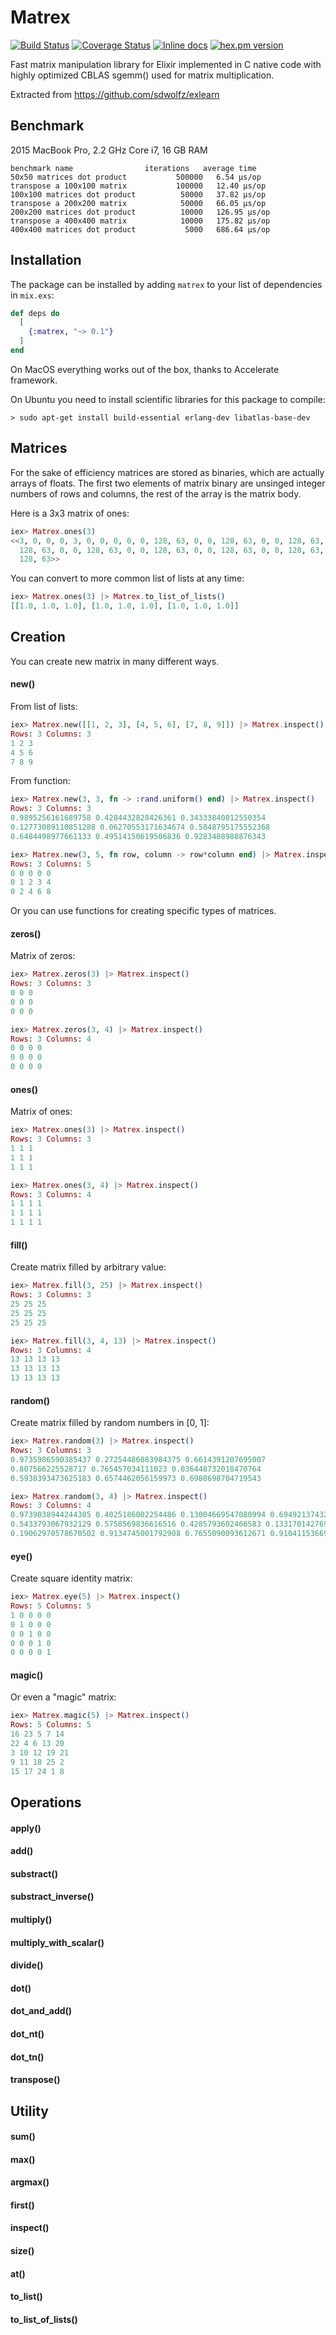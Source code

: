# Matrex

[![Build Status](https://travis-ci.org/versilov/matrex.svg?branch=master)](https://travis-ci.org/versilov/matrex)
[![Coverage Status](https://coveralls.io/repos/github/versilov/matrex/badge.svg?branch=master)](https://coveralls.io/github/versilov/matrex?branch=master)
[![Inline docs](http://inch-ci.org/github/versilov/matrex.svg?branch=master)](http://inch-ci.org/github/versilov/matrex)
[![hex.pm version](https://img.shields.io/hexpm/v/matrex.svg)](https://hex.pm/packages/matrex)

Fast matrix manipulation library for Elixir implemented in C native code with highly optimized CBLAS sgemm() used for matrix multiplication.

Extracted from https://github.com/sdwolfz/exlearn

## Benchmark

2015 MacBook Pro, 2.2 GHz Core i7, 16 GB RAM

```
benchmark name                iterations   average time
50x50 matrices dot product           500000   6.54 µs/op
transpose a 100x100 matrix           100000   12.40 µs/op
100x100 matrices dot product          50000   37.82 µs/op
transpose a 200x200 matrix            50000   66.05 µs/op
200x200 matrices dot product          10000   126.95 µs/op
transpose a 400x400 matrix            10000   175.82 µs/op
400x400 matrices dot product           5000   686.64 µs/op
```

## Installation

The package can be installed
by adding `matrex` to your list of dependencies in `mix.exs`:

```elixir
def deps do
  [
    {:matrex, "~> 0.1"}
  ]
end
```
On MacOS everything works out of the box, thanks to Accelerate framework.

On Ubuntu you need to install scientific libraries for this package to compile:

```
> sudo apt-get install build-essential erlang-dev libatlas-base-dev
```
## Matrices

For the sake of efficiency matrices are stored as binaries, which are actually arrays of floats. The first two elements of matrix binary are unsinged integer numbers of rows and columns, the rest of the array is the matrix body.

Here is a 3x3 matrix of ones:

```elixir
iex> Matrex.ones(3)
<<3, 0, 0, 0, 3, 0, 0, 0, 0, 0, 128, 63, 0, 0, 128, 63, 0, 0, 128, 63, 0, 0,
  128, 63, 0, 0, 128, 63, 0, 0, 128, 63, 0, 0, 128, 63, 0, 0, 128, 63, 0, 0,
  128, 63>>
```

You can convert to more common list of lists at any time:
```elixir
iex> Matrex.ones(3) |> Matrex.to_list_of_lists()
[[1.0, 1.0, 1.0], [1.0, 1.0, 1.0], [1.0, 1.0, 1.0]]
```

## Creation

You can create new matrix in many different ways.

#### new()
From list of lists:
```elixir
iex> Matrex.new([[1, 2, 3], [4, 5, 6], [7, 8, 9]]) |> Matrex.inspect()
Rows: 3 Columns: 3
1 2 3
4 5 6
7 8 9
```

From function:
```elixir
iex> Matrex.new(3, 3, fn -> :rand.uniform() end) |> Matrex.inspect()
Rows: 3 Columns: 3
0.9895256161689758 0.4284432828426361 0.34333840012550354
0.12773089110851288 0.06270553171634674 0.5848795175552368
0.6484498977661133 0.49514150619506836 0.9283488988876343

iex> Matrex.new(3, 5, fn row, column -> row*column end) |> Matrex.inspect()
Rows: 3 Columns: 5
0 0 0 0 0
0 1 2 3 4
0 2 4 6 8
```

Or you can use functions for creating specific types of matrices.

#### zeros()

Matrix of zeros:
```elixir
iex> Matrex.zeros(3) |> Matrex.inspect()
Rows: 3 Columns: 3
0 0 0
0 0 0
0 0 0

iex> Matrex.zeros(3, 4) |> Matrex.inspect()
Rows: 3 Columns: 4
0 0 0 0
0 0 0 0
0 0 0 0
```

#### ones()

Matrix of ones:

```elixir
iex> Matrex.ones(3) |> Matrex.inspect()
Rows: 3 Columns: 3
1 1 1
1 1 1
1 1 1

iex> Matrex.ones(3, 4) |> Matrex.inspect()
Rows: 3 Columns: 4
1 1 1 1
1 1 1 1
1 1 1 1
```

#### fill()

Create matrix filled by arbitrary value:
```elixir
iex> Matrex.fill(3, 25) |> Matrex.inspect()
Rows: 3 Columns: 3
25 25 25
25 25 25
25 25 25

iex> Matrex.fill(3, 4, 13) |> Matrex.inspect()
Rows: 3 Columns: 4
13 13 13 13
13 13 13 13
13 13 13 13
```

#### random()

Create matrix filled by random numbers in [0, 1]:
```elixir
iex> Matrex.random(3) |> Matrex.inspect()
Rows: 3 Columns: 3
0.9735986590385437 0.27254486083984375 0.6614391207695007
0.807566225528717 0.765457034111023 0.036448732018470764
0.5938393473625183 0.6574462056159973 0.6980698704719543

iex> Matrex.random(3, 4) |> Matrex.inspect()
Rows: 3 Columns: 4
0.9739038944244385 0.4025186002254486 0.13004669547080994 0.6949213743209839
0.5433793067932129 0.5758569836616516 0.4285793602466583 0.13317014276981354
0.19062970578670502 0.9134745001792908 0.7655090093612671 0.910411536693573
```

#### eye()

Create square identity matrix:

```elixir
iex> Matrex.eye(5) |> Matrex.inspect()
Rows: 5 Columns: 5
1 0 0 0 0
0 1 0 0 0
0 0 1 0 0
0 0 0 1 0
0 0 0 0 1
```

#### magic()

Or even a "magic" matrix:

```elixir
iex> Matrex.magic(5) |> Matrex.inspect()
Rows: 5 Columns: 5
16 23 5 7 14
22 4 6 13 20
3 10 12 19 21
9 11 18 25 2
15 17 24 1 8
```



## Operations

#### apply()
#### add()
#### substract()
#### substract_inverse()
#### multiply()
#### multiply_with_scalar()
#### divide()
#### dot()
#### dot_and_add()
#### dot_nt()
#### dot_tn()
#### transpose()

## Utility

#### sum()
#### max()
#### argmax()
#### first()
#### inspect()
#### size()
#### at()
#### to_list()
#### to_list_of_lists()
